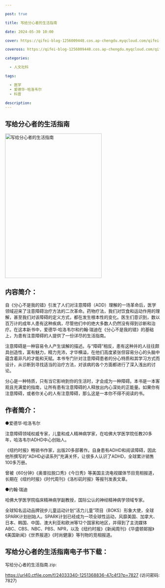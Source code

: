 ```yaml
---

post: true

title: 写给分心者的生活指南

date: 2024-05-30 10:00

cover: https://qifei-blog-1256009448.cos.ap-chengdu.myqcloud.com/qifei-blog/64bdfa661ddac507cc77248a.jpg

coveross: https://qifei-blog-1256009448.cos.ap-chengdu.myqcloud.com/qifei-blog/64bdfa661ddac507cc77248a.jpg

categories:

  - 人文社科

tags:

  - 医学
  - 爱德华·哈洛韦尔
  - 科普

description:
---
```


## 写给分心者的生活指南

<img alt="写给分心者的生活指南" class="aligncenter loaded" data-was-processed="true" decoding="async" fetchpriority="high" height="471" src="https://qifei-blog-1256009448.cos.ap-chengdu.myqcloud.com/qifei-blog/64bdfa661ddac507cc77248a.jpg" style="cursor: zoom-in;" width="314"/>

## 内容简介：

自《分心不是我的错》引发了人们对注意障碍（ADD）理解的一场革命后，医学领域迎来了注意障碍治疗方法的二次革命。药物疗法，我们对饮食和运动作用的理解，甚至我们对该障碍的定义方式，都在发生根本性的变化。医生们意识到，数以百万计的成年人患有这种疾病，尽管他们中的绝大多数人仍然没有得到诊断和治疗。在这本新书中，爱德华·哈洛韦尔和约翰·瑞迪在《分心不是我的错》的基础上，为患有注意障碍的人提供了一份详尽的生活指南。

注意障碍是一种容易令人产生误解的描述。与“障碍”相反，患有这种并的人往往颇具创造性，富有魅力，精力充沛，才华横溢，在他们高度紧张但容易分心的头脑中蕴含着非凡的才能和天赋。本书专门针对注意障碍患者的分心特质和其学习方式而设计，从诊断到寻找适当的治疗方法，对该病的各个方面都进行了深入浅出的讨论。

分心是一种特质，只有当它影响到你的生活时，才会成为一种障碍。本书是一本客观且充满爱的指南，让所有患有注意障碍的人释放出内心深处的正能量。如果你有注意障碍，或者你关心的人有注意障碍，那么这是一本你不得不阅读的书。

## 作者简介：

●爱德华·哈洛韦尔

注意障碍领域权威专家，儿童和成人精神病学家，在哈佛大学医学院任教20多年，哈洛韦尔ADHD中心创始人。

《纽约时报》畅销书作家，出版20多部著作。自身患有ADHD和阅读障碍，因此他所撰写的“ADHD必读系列”充满关怀，让很多人认识了ADHD，全球累计销售100多万册。

曾被《60分钟》《奥普拉脱口秀》《今日秀》等美国主流电视媒体节目竞相报道，长期在《纽约时报》《时代周刊》《洛杉矶时报》等报刊发表文章。

●约翰·瑞迪

哈佛大学医学院临床精神病学副教授，国际公认的神经精神病学领域专家。

全球知名运动品牌锐步儿童运动计划“活力儿童”项目（BOKS）形象大使，全球SPARK计划创始人。SPARK计划已经成为一项全球性运动，风靡美国、加拿大、日本、韩国、中国、澳大利亚和欧洲等12个国家和地区，并得到了主流媒体ABC、CBS、NBC、PBS、NPR，以及《纽约时报》《新闻周刊》《华盛顿邮报》《美国新闻》《世界报道》《时尚健康》等刊物的竞相报道。

## 写给分心者的生活指南电子书下载：

写给分心者的生活指南.zip: 

https://url40.ctfile.com/f/24033340-1251368836-47c4f3?p=7827 (访问密码: 7827)
